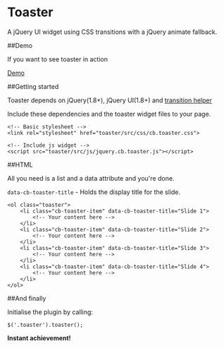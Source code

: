 Toaster
=======

A jQuery UI widget using CSS transitions with a jQuery animate fallback.

##Demo

If you want to see toaster in action

[Demo][ref1]

##Getting started

Toaster depends on jQuery(1.8+), jQuery UI(1.8+) and [transition helper][ref2]

Include these dependencies and the toaster widget files to your page.

	<!-- Basic stylesheet -->
	<link rel="stylesheet" href="toaster/src/css/cb.toaster.css">

	<!-- Include js widget -->
	<script src="toaster/src/js/jquery.cb.toaster.js"></script>

##HTML

All you need is a list and a data attribute and you're done.

`data-cb-toaster-title` - Holds the display title for the slide.

	<ol class="toaster">
		<li class="cb-toaster-item" data-cb-toaster-title="Slide 1">			
			<!-- Your content here -->
		</li>
		<li class="cb-toaster-item" data-cb-toaster-title="Slide 2">			
			<!-- Your content here -->
		</li>
		<li class="cb-toaster-item" data-cb-toaster-title="Slide 3">			
			<!-- Your content here -->
		</li>
		<li class="cb-toaster-item" data-cb-toaster-title="Slide 4">			
			<!-- Your content here -->
		</li>
	</ol>

##And finally

Initialise the plugin by calling:

	$('.toaster').toaster();

**Instant achievement!**


[ref1]:http://demo.iambacon.co.uk/semantic-grid-helper
[ref2]:https://github.com/iambacon/transition-helper
